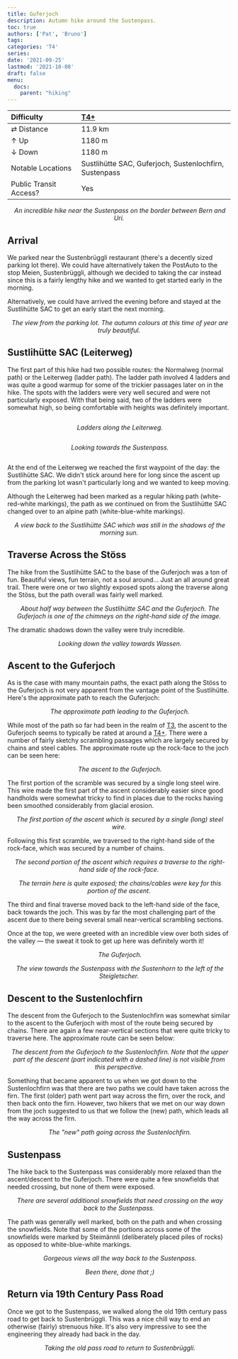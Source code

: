 ```yaml
---
title: Guferjoch
description: Autumn hike around the Sustenpass.
toc: true
authors: ['Pat', 'Bruno']
tags:
categories: 'T4'
series:
date: '2021-09-25'
lastmod: '2021-10-08'
draft: false
menu:
  docs:
    parent: "hiking"
---
```

<link href="../../../style.css" rel="stylesheet"></link>

| Difficulty | [T4+](../overview/#wanderskala) |
| :--- | :--- |
| &#8644; Distance | 11.9 km |
| &#8593; Up | 1180 m |
| &#8595; Down | 1180 m |
| Notable Locations | Sustlihütte SAC, Guferjoch, Sustenlochfirn, Sustenpass |
| Public Transit Access? | Yes |

<p align="center">
    <img src="IMG_4745.JPG" alt="" class="landscape">
    <em>An incredible hike near the Sustenpass on the border between Bern and Uri.</em>
</p>

## Arrival

We parked near the <hl>Sustenbrüggli</hl> restaurant (there's a decently sized
parking lot there).  We could have alternatively taken the PostAuto to the stop
<hl>Meien, Sustenbrüggli</hl>, although we decided to taking the car instead since
this is a fairly lengthy hike and we wanted to get started early in the
morning.  

Alternatively, we could have arrived the evening before and stayed at the <hl>Sustlihütte SAC</hl> to get an early start the next morning.

<p align="center">
    <img src="IMG_4568.JPG" alt="" class="portrait">
    <em>The view from the parking lot.  The autumn colours at this time of year are truly beautiful.</em>
</p>

## Sustlihütte SAC (Leiterweg)

The first part of this hike had two possible routes: the <hl>Normalweg</hl>
(normal path) or the <hl>Leiterweg</hl> (ladder path).  The ladder path involved
4 ladders and was quite a good warmup for some of the trickier passages later on
in the hike.  The spots with the ladders were very well secured and were not
particularly exposed.  With that being said, two of the ladders were somewhat
high, so being comfortable with heights was definitely important.

<div class="row">
    <div class="column">
        <p align="center">
            <img src="IMG_4622.JPG" alt="" style="100%" class="center"/>
            <em>Ladders along the <hl>Leiterweg</hl>.</em>
        </p>
    </div>
    <div class="column">
        <p align="center">
            <img src="IMG_4595.JPG" alt="" style="100%" class="center"/>
            <em>Looking towards the <hl>Sustenpass</hl>.</em>
        </p>
    </div>
</div>

At the end of the <hl>Leiterweg</hl> we reached the first waypoint of
the day: the <hl>Sustlihütte SAC</hl>.  We didn't stick around here for long
since the ascent up from the parking lot wasn't particularly long and we wanted
to keep moving.  

Although the Leiterweg had been marked as a regular hiking path
(white-red-white markings), the path as we continued on from the Sustlihütte SAC
changed over to an alpine path (white-blue-white markings).

<p align="center">
    <img src="IMG_4644.JPG" alt="" class="landscape">
    <em>A view back to the <hl>Sustlihütte SAC</hl> which was still in the shadows of the morning sun.</em>
</p>

## Traverse Across the Stöss

The hike from the Sustlihütte SAC to the base of the <hl>Guferjoch</hl> was a ton of fun.  Beautiful views, fun terrain, not a soul around...  Just an all around great trail.  There were one or two slightly exposed spots along the traverse along the <hl>Stöss</hl>, but the path overall was fairly well marked.

<p align="center">
    <img src="IMG_4707.JPG" alt="" class="landscape">
    <em>About half way between the <hl>Sustlihütte SAC</hl> and the <hl>Guferjoch</hl>.  The Guferjoch is one of the chimneys on the right-hand side of the image.</em>
</p>

The dramatic shadows down the valley were truly incredible.

<p align="center">
    <img src="IMG_4783.JPG" alt="" class="landscape">
    <em>Looking down the valley towards Wassen.</em>
</p>

## Ascent to the Guferjoch

As is the case with many mountain paths, the exact path along the Stöss to the Guferjoch is not very apparent from the vantage point of the Sustlihütte.  Here's the approximate path to reach the Guferjoch:

<p align="center">
    <img src="guferjoch_annotated_1.png" alt="" class="portrait">
    <em>The approximate path leading to the <hl>Guferjoch</hl>.</em>
</p>

While most of the path so far had been in the realm of
[T3](../overview/#wanderskala), the ascent to the Guferjoch seems to typically
be rated at around a [T4+](../overview/#wanderskala).  There were a number of
fairly sketchy scrambling passages which are largely secured by chains and steel
cables.  The approximate route up the rock-face to the joch can be seen here:

<p align="center">
    <img src="guferjoch_annotated_2.png" alt="" class="landscape">
    <em>The ascent to the <hl>Guferjoch</hl>.</em>
</p>

The first portion of the scramble was secured by a single long steel wire.  This
wire made the first part of the ascent considerably easier since good handholds
were somewhat tricky to find in places due to the rocks having been smoothed
considerably from glacial erosion.

<p align="center">
    <img src="IMG_4841.JPG" alt="" class="portrait">
    <em>The first portion of the ascent which is secured by a single (long) steel wire.</em>
</p>

Following this first scramble, we traversed to the right-hand side of the rock-face, which was secured by a number of chains.

<p align="center">
    <img src="IMG_4842.JPG" alt="" class="portrait">
    <em>The second portion of the ascent which requires a traverse to the right-hand side of the rock-face.</em>
</p>

<p align="center">
    <img src="IMG_4843.JPG" alt="" class="landscape">
    <em>The terrain here is quite exposed; the chains/cables were key for this portion of the ascent.</em>
</p>

The third and final traverse moved back to the left-hand side of the face, back
towards the joch.  This was by far the most challenging part of the ascent due
to there being several small near-vertical scrambling sections.

Once at the top, we were greeted with an incredible view over both sides of the valley — the sweat it took to get up here was definitely worth it!

<p align="center">
    <img src="IMG_4849.JPG" alt="" class="portrait">
    <em>The <hl>Guferjoch</hl>.</em>
</p>
<p align="center">
    <img src="IMG_4854.JPG" alt="" class="landscape">
    <em>The view towards the <hl>Sustenpass</hl> with the <hl>Sustenhorn</hl> to the left of the <hl>Steigletscher</hl>.</em>
</p>

## Descent to the Sustenlochfirn

The descent from the Guferjoch to the <hl>Sustenlochfirn</hl> was somewhat similar to the ascent to the Guferjoch with most of the route being secured by chains.  There are again a few near-vertical sections that were quite tricky to traverse here.  The approximate route can be seen below:

<p align="center">
    <img src="guferjoch_annotated_3.png" alt="" class="portrait">
    <em>The descent from the <hl>Guferjoch</hl> to the <hl>Sustenlochfirn</hl>.  Note that the upper part of the descent (part indicated with a dashed line) is not visible from this perspective.</em>
</p>

Something that became apparent to us when we got down to the <hl>Sustenlochfirn</hl> was that there are two paths we could have taken across the firn.  The first (older) path went part way across the firn, over the rock, and then back onto the firn.  However, two hikers that we met on our way down from the joch suggested to us that we follow the (new) path, which leads all the way across the firn.

<p align="center">
    <img src="IMG_4875.JPG" alt="" class="landscape">
    <em>The "new" path going across the <hl>Sustenlochfirn</hl>.</em>
</p>

## Sustenpass

The hike back to the <hl>Sustenpass</hl> was considerably more relaxed than the ascent/descent to the <hl>Guferjoch</hl>.  There were quite a few snowfields that needed crossing, but none of them were exposed.

<p align="center">
    <img src="IMG_4896.JPG" alt="" class="landscape">
    <em>There are several additional snowfields that need crossing on the way back to the <hl>Sustenpass</hl>.</em>
</p>

The path was generally well marked, both on the path and when crossing the snowfields.  Note that some of the portions across some of the snowfields were marked by Steimännli (deliberately placed piles of rocks) as opposed to white-blue-white markings.

<p align="center">
    <img src="IMG_4906.JPG" alt="" class="landscape">
    <em>Gorgeous views all the way back to the <hl>Sustenpass</hl>.</em>
</p>

<p align="center">
    <img src="IMG_4941.JPG" alt="" class="landscape">
    <em>Been there, done that ;)</em>
</p>

## Return via 19th Century Pass Road

Once we got to the <hl>Sustenpass</hl>, we walked along the old 19th century pass road to get back to <hl>Sustenbrüggli</hl>.  This was a nice chill way to end an otherwise (fairly) strenuous hike.  It's also very impressive to see the engineering they already had back in the day.

<p align="center">
    <img src="IMG_4962.JPG" alt="" class="landscape">
    <em>Taking the old pass road to return to <hl>Sustenbrüggli</hl>.</em>
</p>
